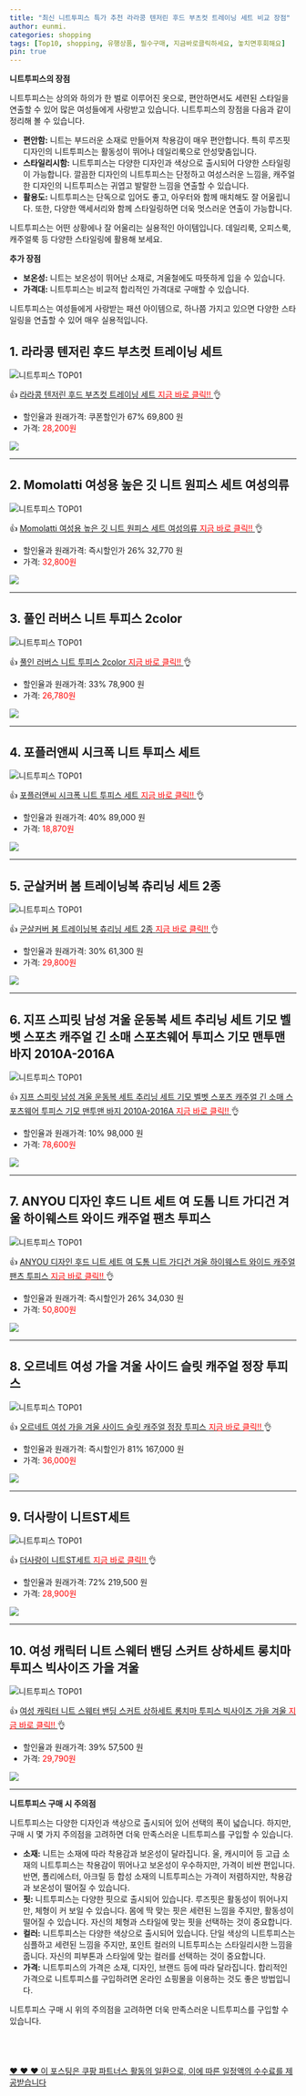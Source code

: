 ```yaml
---
title: "최신 니트투피스 특가 추천 라라콩 텐저린 후드 부츠컷 트레이닝 세트 비교 장점"
author: eunmi.
categories: shopping
tags: [Top10, shopping, 유행상품, 필수구매, 지금바로클릭하세요, 놓치면후회해요]
pin: true
---
```

**니트투피스의 장점**

니트투피스는 상의와 하의가 한 벌로 이루어진 옷으로, 편안하면서도 세련된 스타일을 연출할 수 있어 많은 여성들에게 사랑받고 있습니다. 니트투피스의 장점을 다음과 같이 정리해 볼 수 있습니다.

* **편안함:** 니트는 부드러운 소재로 만들어져 착용감이 매우 편안합니다. 특히 루즈핏 디자인의 니트투피스는 활동성이 뛰어나 데일리룩으로 안성맞춤입니다.
* **스타일리시함:** 니트투피스는 다양한 디자인과 색상으로 출시되어 다양한 스타일링이 가능합니다. 깔끔한 디자인의 니트투피스는 단정하고 여성스러운 느낌을, 캐주얼한 디자인의 니트투피스는 귀엽고 발랄한 느낌을 연출할 수 있습니다.
* **활용도:** 니트투피스는 단독으로 입어도 좋고, 아우터와 함께 매치해도 잘 어울립니다. 또한, 다양한 액세서리와 함께 스타일링하면 더욱 멋스러운 연출이 가능합니다.

니트투피스는 어떤 상황에나 잘 어울리는 실용적인 아이템입니다. 데일리룩, 오피스룩, 캐주얼룩 등 다양한 스타일링에 활용해 보세요.

**추가 장점**

* **보온성:** 니트는 보온성이 뛰어난 소재로, 겨울철에도 따뜻하게 입을 수 있습니다.
* **가격대:** 니트투피스는 비교적 합리적인 가격대로 구매할 수 있습니다.

니트투피스는 여성들에게 사랑받는 패션 아이템으로, 하나쯤 가지고 있으면 다양한 스타일링을 연출할 수 있어 매우 실용적입니다.

   

## 1. 라라콩 텐저린 후드 부츠컷 트레이닝 세트

![니트투피스 TOP01](https://thumbnail6.coupangcdn.com/thumbnails/remote/230x230ex/image/vendor_inventory/8a87/dd6c18a1fb9ba7df6b0512cbb10087494e3cdfef1f3f4d40674c6fadfb1e.jpg)


👍 [라라콩 텐저린 후드 부츠컷 트레이닝 세트 <font color=red> 지금 바로 클릭!! </font> ](https://link.coupang.com/re/AFFSDP?lptag=AF3617701&subid=GithubCoopas&pageKey=7651159778&traceid=V0-153&itemId=20358347296&vendorItemId=84898148620) 👌 


- 할인율과 원래가격: 쿠폰할인가 67%  69,800   원
- 가격: <span style='color:red'>28,200원</span>

[![](/discount_price.png)](https://link.coupang.com/re/AFFSDP?lptag=AF3617701&subid=GithubCoopas&pageKey=7651159778&traceid=V0-153&itemId=20358347296&vendorItemId=84898148620)

---


   

## 2. Momolatti 여성용 높은 깃 니트 원피스 세트 여성의류

![니트투피스 TOP01](https://thumbnail6.coupangcdn.com/thumbnails/remote/230x230ex/image/vendor_inventory/92bb/02157e71f7a39d750444e7d8c341ca750b67f4cf710f936808776e692a2f.jpeg)


👍 [Momolatti 여성용 높은 깃 니트 원피스 세트 여성의류 <font color=red> 지금 바로 클릭!! </font> ](https://link.coupang.com/re/AFFSDP?lptag=AF3617701&subid=GithubCoopas&pageKey=7469245810&traceid=V0-153&itemId=19486423636&vendorItemId=86596373364) 👌 


- 할인율과 원래가격: 즉시할인가 26%  32,770   원
- 가격: <span style='color:red'>32,800원</span>

[![](/discount_price.png)](https://link.coupang.com/re/AFFSDP?lptag=AF3617701&subid=GithubCoopas&pageKey=7469245810&traceid=V0-153&itemId=19486423636&vendorItemId=86596373364)

---


   

## 3. 풀인 러버스 니트 투피스 2color

![니트투피스 TOP01](https://thumbnail6.coupangcdn.com/thumbnails/remote/230x230ex/image/vendor_inventory/acee/1f9def51f9063b50ecea89545cf852a08e39b3e4e5559bd961811557c365.jpg)


👍 [풀인 러버스 니트 투피스 2color <font color=red> 지금 바로 클릭!! </font> ](https://link.coupang.com/re/AFFSDP?lptag=AF3617701&subid=GithubCoopas&pageKey=7605212169&traceid=V0-153&itemId=20128397098&vendorItemId=87222551777) 👌 


- 할인율과 원래가격: 33%  78,900   원
- 가격: <span style='color:red'>26,780원</span>

[![](/discount_price.png)](https://link.coupang.com/re/AFFSDP?lptag=AF3617701&subid=GithubCoopas&pageKey=7605212169&traceid=V0-153&itemId=20128397098&vendorItemId=87222551777)

---


   

## 4. 포플러앤씨 시크폭 니트 투피스 세트

![니트투피스 TOP01](https://thumbnail6.coupangcdn.com/thumbnails/remote/230x230ex/image/rs_quotation_api/cvvzcktx/fb22c293f04644378e6e396f7301ac54.jpg)


👍 [포플러앤씨 시크폭 니트 투피스 세트 <font color=red> 지금 바로 클릭!! </font> ](https://link.coupang.com/re/AFFSDP?lptag=AF3617701&subid=GithubCoopas&pageKey=6131012444&traceid=V0-153&itemId=11691763118&vendorItemId=78966089775) 👌 


- 할인율과 원래가격: 40%  89,000   원
- 가격: <span style='color:red'>18,870원</span>

[![](/discount_price.png)](https://link.coupang.com/re/AFFSDP?lptag=AF3617701&subid=GithubCoopas&pageKey=6131012444&traceid=V0-153&itemId=11691763118&vendorItemId=78966089775)

---


   

## 5. 군살커버 봄 트레이닝복 츄리닝 세트 2종

![니트투피스 TOP01](https://thumbnail9.coupangcdn.com/thumbnails/remote/230x230ex/image/vendor_inventory/2b87/664e1bce3dc083edca00c2188934a959e584a3b5a840562188ca9141ed97.jpg)


👍 [군살커버 봄 트레이닝복 츄리닝 세트 2종 <font color=red> 지금 바로 클릭!! </font> ](https://link.coupang.com/re/AFFSDP?lptag=AF3617701&subid=GithubCoopas&pageKey=7246312816&traceid=V0-153&itemId=18422549754&vendorItemId=85476468651) 👌 


- 할인율과 원래가격: 30%  61,300   원
- 가격: <span style='color:red'>29,800원</span>

[![](/discount_price.png)](https://link.coupang.com/re/AFFSDP?lptag=AF3617701&subid=GithubCoopas&pageKey=7246312816&traceid=V0-153&itemId=18422549754&vendorItemId=85476468651)

---


   

## 6. 지프 스피릿 남성 겨울 운동복 세트 추리닝 세트 기모 벨벳 스포츠 캐주얼 긴 소매 스포츠웨어 투피스 기모 맨투맨 바지 2010A-2016A

![니트투피스 TOP01](https://thumbnail9.coupangcdn.com/thumbnails/remote/230x230ex/image/vendor_inventory/8b61/28919be0a195f758a28c1d4535ae1f71c5a8c74e9be45e7968007a770730.jpg)


👍 [지프 스피릿 남성 겨울 운동복 세트 추리닝 세트 기모 벨벳 스포츠 캐주얼 긴 소매 스포츠웨어 투피스 기모 맨투맨 바지 2010A-2016A <font color=red> 지금 바로 클릭!! </font> ](https://link.coupang.com/re/AFFSDP?lptag=AF3617701&subid=GithubCoopas&pageKey=6843201230&traceid=V0-153&itemId=16278485968&vendorItemId=83471125703) 👌 


- 할인율과 원래가격: 10%  98,000   원
- 가격: <span style='color:red'>78,600원</span>

[![](/discount_price.png)](https://link.coupang.com/re/AFFSDP?lptag=AF3617701&subid=GithubCoopas&pageKey=6843201230&traceid=V0-153&itemId=16278485968&vendorItemId=83471125703)

---


   

## 7. ANYOU 디자인 후드 니트 세트 여 도톰 니트 가디건 겨울 하이웨스트 와이드 캐주얼 팬츠 투피스

![니트투피스 TOP01](https://thumbnail6.coupangcdn.com/thumbnails/remote/230x230ex/image/vendor_inventory/5873/d9bbed52cd16622b552793aa592f58dae417c29c8b282405290419f3aead.jpg)


👍 [ANYOU 디자인 후드 니트 세트 여 도톰 니트 가디건 겨울 하이웨스트 와이드 캐주얼 팬츠 투피스 <font color=red> 지금 바로 클릭!! </font> ](https://link.coupang.com/re/AFFSDP?lptag=AF3617701&subid=GithubCoopas&pageKey=7534202260&traceid=V0-153&itemId=19790184484&vendorItemId=87391681572) 👌 


- 할인율과 원래가격: 즉시할인가 26%  34,030   원
- 가격: <span style='color:red'>50,800원</span>

[![](/discount_price.png)](https://link.coupang.com/re/AFFSDP?lptag=AF3617701&subid=GithubCoopas&pageKey=7534202260&traceid=V0-153&itemId=19790184484&vendorItemId=87391681572)

---


   

## 8. 오르네트 여성 가을 겨울 사이드 슬릿 캐주얼 정장 투피스

![니트투피스 TOP01](https://thumbnail8.coupangcdn.com/thumbnails/remote/230x230ex/image/vendor_inventory/562c/f689b89aa945b7c5b1fd98083d3fbf9513ebeffc3e21fa41a54f300c15f0.png)


👍 [오르네트 여성 가을 겨울 사이드 슬릿 캐주얼 정장 투피스 <font color=red> 지금 바로 클릭!! </font> ](https://link.coupang.com/re/AFFSDP?lptag=AF3617701&subid=GithubCoopas&pageKey=5415342677&traceid=V0-153&itemId=8160634185&vendorItemId=85917070285) 👌 


- 할인율과 원래가격: 즉시할인가 81%  167,000   원
- 가격: <span style='color:red'>36,000원</span>

[![](/discount_price.png)](https://link.coupang.com/re/AFFSDP?lptag=AF3617701&subid=GithubCoopas&pageKey=5415342677&traceid=V0-153&itemId=8160634185&vendorItemId=85917070285)

---


   

## 9. 더사랑이 니트ST세트

![니트투피스 TOP01](https://thumbnail6.coupangcdn.com/thumbnails/remote/230x230ex/image/vendor_inventory/5fd5/da9aeaac6269860fcdbc22fee4415e08f1d32e48557d8abf9c3e23d4941d.jpg)


👍 [더사랑이 니트ST세트 <font color=red> 지금 바로 클릭!! </font> ](https://link.coupang.com/re/AFFSDP?lptag=AF3617701&subid=GithubCoopas&pageKey=7541767576&traceid=V0-153&itemId=19827983722&vendorItemId=86929836165) 👌 


- 할인율과 원래가격: 72%  219,500   원
- 가격: <span style='color:red'>28,900원</span>

[![](/discount_price.png)](https://link.coupang.com/re/AFFSDP?lptag=AF3617701&subid=GithubCoopas&pageKey=7541767576&traceid=V0-153&itemId=19827983722&vendorItemId=86929836165)

---


   

## 10. 여성 캐릭터 니트 스웨터 밴딩 스커트 상하세트 롱치마 투피스 빅사이즈 가을 겨울

![니트투피스 TOP01](https://thumbnail9.coupangcdn.com/thumbnails/remote/230x230ex/image/vendor_inventory/aa0d/986e743a4a63f32cb81979133b5427dcf129c878ddfeac169563dfc2a48b.jpg)


👍 [여성 캐릭터 니트 스웨터 밴딩 스커트 상하세트 롱치마 투피스 빅사이즈 가을 겨울 <font color=red> 지금 바로 클릭!! </font> ](https://link.coupang.com/re/AFFSDP?lptag=AF3617701&subid=GithubCoopas&pageKey=7584419244&traceid=V0-153&itemId=20027653729&vendorItemId=87124267685) 👌 


- 할인율과 원래가격: 39%  57,500   원
- 가격: <span style='color:red'>29,790원</span>

[![](/discount_price.png)](https://link.coupang.com/re/AFFSDP?lptag=AF3617701&subid=GithubCoopas&pageKey=7584419244&traceid=V0-153&itemId=20027653729&vendorItemId=87124267685)

---
**니트투피스 구매 시 주의점**

니트투피스는 다양한 디자인과 색상으로 출시되어 있어 선택의 폭이 넓습니다. 하지만, 구매 시 몇 가지 주의점을 고려하면 더욱 만족스러운 니트투피스를 구입할 수 있습니다.

* **소재:** 니트는 소재에 따라 착용감과 보온성이 달라집니다. 울, 캐시미어 등 고급 소재의 니트투피스는 착용감이 뛰어나고 보온성이 우수하지만, 가격이 비싼 편입니다. 반면, 폴리에스터, 아크릴 등 합성 소재의 니트투피스는 가격이 저렴하지만, 착용감과 보온성이 떨어질 수 있습니다.
* **핏:** 니트투피스는 다양한 핏으로 출시되어 있습니다. 루즈핏은 활동성이 뛰어나지만, 체형이 커 보일 수 있습니다. 몸에 딱 맞는 핏은 세련된 느낌을 주지만, 활동성이 떨어질 수 있습니다. 자신의 체형과 스타일에 맞는 핏을 선택하는 것이 중요합니다.
* **컬러:** 니트투피스는 다양한 색상으로 출시되어 있습니다. 단일 색상의 니트투피스는 심플하고 세련된 느낌을 주지만, 포인트 컬러의 니트투피스는 스타일리시한 느낌을 줍니다. 자신의 피부톤과 스타일에 맞는 컬러를 선택하는 것이 중요합니다.
* **가격:** 니트투피스의 가격은 소재, 디자인, 브랜드 등에 따라 달라집니다. 합리적인 가격으로 니트투피스를 구입하려면 온라인 쇼핑몰을 이용하는 것도 좋은 방법입니다.

니트투피스 구매 시 위의 주의점을 고려하면 더욱 만족스러운 니트투피스를 구입할 수 있습니다.<br><br><br><br><br> [ ❤ ❤ ❤ 이 포스팅은 쿠팡 파트너스 활동의 일환으로, 이에 따른 일정액의 수수료를 제공받습니다](https://link.coupang.com/a/bcEFyh)